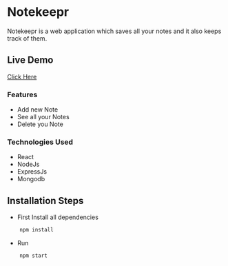 # Notekeepr

Notekeepr is a web application which saves all your notes and it also keeps track of them.

## Live Demo

<a href = "https://notekeepr-frontend.vercel.app/">Click Here</a>

### Features

- Add new Note
- See all your Notes
- Delete you Note

### Technologies Used

- React
- NodeJs
- ExpressJs
- Mongodb

## Installation Steps

- First Install all dependencies

```Bash
    npm install
```

- Run

```Bash
    npm start
```
